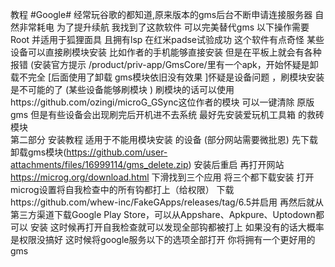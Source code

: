 教程
#Google# 经常玩谷歌的都知道,原来版本的gms后台不断申请连接服务器 自然非常耗电 为了提升续航 我找到了这款软件 可以完美替代gms
以下操作需要Root 并适用于狐狸面具 且拥有lsp 在红米padse试验成功 
这个软件有点奇怪 某些设备可以直接刷模块安装 比如作者的手机能够直接安装 但是在平板上就会有各种报错 (安装官方提示 /product/priv-app/GmsCore/里有一个apk，开始怀疑是卸载不完全 [后面使用了卸载 gms模块依旧没有效果 ]怀疑是设备问题 ，刷模块安装是不可能的了 (某些设备能够刷模块 ) 刷模块的话可以使用https://github.com/ozingi/microG_GSync这位作者的模块 可以一键清除 原版gms 但是有些设备会出现刷完后开机进不去系统 最好先安装爱玩机工具箱 的救砖模块  
第二部分 安装教程 适用于不能用模块安装 的设备 (部分网站需要微批恩)
先下载卸载gms模块(https://github.com/user-attachments/files/16999114/gms_delete.zip)
安装后重启 
再打开网站 
https://microg.org/download.html
下滑找到三个应用 将三个都下载安装 
打开microg设置将自我检查中的所有钩都打上（给权限）
下载https://github.com/whew-inc/FakeGApps/releases/tag/6.5并启用
再然后就从第三方渠道下载Google Play Store，可以从Appshare、Apkpure、Uptodown都可以 安装 
这时候再打开自我检查就可以发现全部钩都被打上 如果没有的话大概率是权限没搞好
这时候将google服务以下的选项全部打开 你将拥有一个更好用的gms
